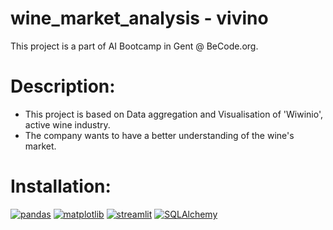 # wine_market_analysis - vivino
This project is a part of AI Bootcamp in Gent @ BeCode.org.

# Description:
* This project is based on Data aggregation and Visualisation of 'Wiwinio', active wine industry.
* The company wants to have a better understanding of the wine's market.
  
# Installation:
[![pandas](https://img.shields.io/badge/pandas-1.3.5-red)](https://pandas.pydata.org/pandas-docs/version/1.3/getting_started/install.html)
[![matplotlib](https://img.shields.io/badge/matplotlib-3.5.3-indigo)](https://seaborn.pydata.org/installing.html)
[![streamlit](https://img.shields.io/badge/streamlit-1.23.1-blue)](https://pypi.org/project/streamlit/)
[![SQLAlchemy](https://img.shields.io/badge/sqlalchemy-2.0.20-green)]([https://pypi.org/project/streamlit/](https://pypi.org/project/SQLAlchemy/)https://pypi.org/project/SQLAlchemy/)



